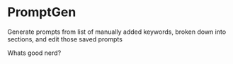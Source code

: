 # PromptGen
Generate prompts from list of manually added keywords, broken down into sections, and edit those saved prompts


Whats good nerd?